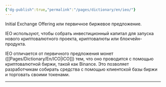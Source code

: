 ```yaml
---
{"dg-publish":true,"permalink":"/pages/dictionary/en/ieo/"}
---
```



Initial Exchange Offering или первичное биржевое предложение.

IEO используют, чтобы собрать инвестиционный капитал для запуска нового криптовалютного проекта, криптовалюты или блокчейн-продукта.

IEO отличается от первичного предложения монет ([[Pages/Dictionary/En/ICO\|ICO]]) тем, что оно проводится с помощью криптовалютной биржи, такой как Binance. Это позволяет разработчикам собирать средства с помощью клиентской базы биржи и торговать своими токенами.

---
